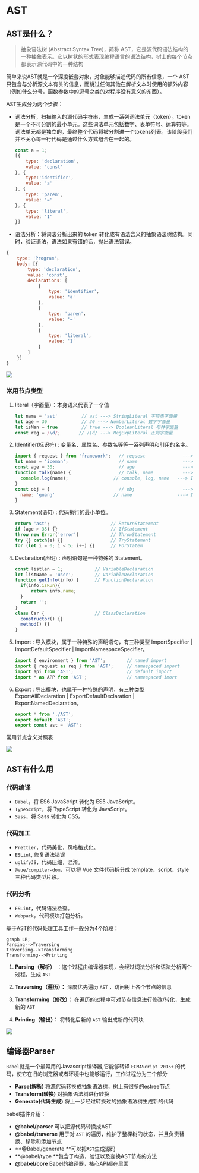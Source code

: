 # AST

## AST是什么？

> 抽象语法树 (Abstract Syntax Tree)，简称 AST，它是源代码语法结构的一种抽象表示。它以树状的形式表现编程语言的语法结构，树上的每个节点都表示源代码中的一种结构

简单来说AST就是一个深度嵌套对象，对象能够描述代码的所有信息，一个 AST 只包含与分析源文本有关的信息，而跳过任何其他在解析文本时使用的额外内容（例如什么分号，函数参数中的逗号之类的对程序没有意义的东西）。

AST生成分为两个步骤：

- 词法分析，扫描输入的源代码字符串，生成一系列词法单元（token）。token是一个不可分割的最小单元。这些词法单元包括数字、表单符号、运算符等。词法单元都是独立的，最终整个代码将被分割进一个tokens列表。该阶段我们并不关心每一行代码是通过什么方式组合在一起的。

  ```javascript
  const a = 1;
  [{
      type: 'declaration',
      value: 'const'
  }, {
      type:'identifier',
      value: 'a'
  }, {
      type: 'paren',
      value: '='
  }, {
      type: 'literal',
      value: '1'
  }]
  ```

- 语法分析：将词法分析出来的 token 转化成有语法含义的抽象语法树结构。同时，验证语法，语法如果有错的话，抛出语法错误。

```javascript
{
    type: 'Program'，
    body: [{
        type: 'declaration',
        value: 'const',
        declarations: [
            {
                type: 'identifier'，
                value: 'a'
            },
            {
                type: 'paren'，
                value: '='
            },
            {
                type: 'literal',
                value: '1'
            }
        ]
    }]
}
```

![](AST.assets/QQ截图20230428105343.png)

### 常用节点类型

1. literal（字面量）：本身语义代表了一个值

   ```javascript
   let name = 'ast'         // ast ---> StringLiteral 字符串字面量
   let age = 30             // 30 ---> NumberLiteral 数字字面量
   let isMan = true         // true ---> BooleanLiteral 布林字面量
   const reg = /\d/;       // /\d/ ---> RegExpLiteral 正则字面量
   ```

2. Identifier(标识符) : 变量名、属性名、参数名等等一系列声明和引用的名字。

   ```javascript
   import { request } from 'framework';   // request              ---> Identifier
   let name = 'iceman';                   // name                 ---> Identifier
   const age = 30;                        // age                  ---> Identifier
   function talk(name) {                  // talk, name           ---> Identifier
     console.log(name);                 // console, log, name   ---> Identifier
   }
   const obj = {                          // obj                  ---> Identifier
     name: 'guang'                      // name                 ---> Identifier
   }
   ```

3. Statement(语句) : 代码执行的最小单位。

   ```javascript
   return 'ast';                       // ReturnStatement
   if (age > 35) {}                    // IfStatement
   throw new Error('error')            // ThrowStatement
   try {} catch(e) {}                  // TryStatement
   for (let i = 0; i < 5; i++) {}      // ForStatem
   ```

4. Declaration(声明) : 声明语句是一种特殊的 Statement。

   ```javascript
   const listlen = 1;            // VariableDeclaration
   let listName = 'user';        // VariableDeclaration
   function getInfo(info) {      // FunctionDeclaration
     if(info.isRun){
         return info.name;
     }
     return '';
   }         
   class Car {                   // ClassDeclaration
     constructor() {}
     method() {}
   }
   ```

5. Import : 导入模块，属于一种特殊的声明语句，有三种类型 ImportSpecifier | ImportDefaultSpecifier | ImportNamespaceSpecifier。

   ```javascript
   import { environment } from 'AST';        // named import
   import { request as req } from 'AST';     // namespaced import
   import api from 'AST';                    // default import
   import * as APP from 'AST';               // namespaced imort
   ```

6. Export : 导出模块，也属于一种特殊的声明，有三种类型 ExportAllDeclaration | ExportDefaultDeclaration | ExportNamedDeclaration。

   ```javascript
   export * from './AST';
   export default 'AST';
   export const ast = 'AST';
   ```

常用节点含义对照表 

![](AST.assets/QQ截图20230428104905.png)

## 

## AST有什么用

### 代码编译

- `Babel`，将 ES6 JavaScript 转化为 ES5 JavaScript。
- `TypeScript`，将 TypeScript 转化为 JavaScript。
- `Sass`，将 Sass 转化为 CSS。

### 代码加工

- `Prettier`，代码美化，风格格式化。
- `ESLint`, 修复语法错误
- `uglifyJS`，代码压缩，混淆。
- `@vue/compiler-dom`，可以将 Vue 文件代码拆分成 template、script、style 三种代码类型片段。

### 代码分析

- `ESLint`，代码语法检查。
- `Webpack`，代码模块打包分析。

基于AST的代码处理工具工作一般分为4个阶段：

```mermaid
graph LR;
Parsing-->Traversing
Traversing-->Transforming
Transforming-->Printing
```



1. **Parsing（解析）** ：这个过程由编译器实现，会经过词法分析和语法分析两个过程，生成 `AST` 

2. **Traversing（遍历）：** 深度优先遍历 `AST` ，访问树上各个节点的信息

3. **Transforming（修改）：** 在遍历的过程中可对节点信息进行修改/转化，生成新的 `AST`

4. **Printing（输出）：** 将转化后新的 `AST` 输出成新的代码块

![](../../../文档/代码分析/images/QQ截图20230428142713.png)

## 编译器Parser

`Babel`就是一个最常用的Javascript编译器,它能够转译 `ECMAScript 2015+` 的代码，使它在旧的浏览器或者环境中也能够运行，工作过程分为三个部分

- **Parse(解析)** 将源代码转换成抽象语法树，树上有很多的estree节点
- **Transform(转换)** 对抽象语法树进行转换
- **Generate(代码生成)** 将上一步经过转换过的抽象语法树生成新的代码

babel插件介绍：

- **@babel/parser** 可以把源代码转换成AST
- **@babel/traverse** 用于对 `AST` 的遍历，维护了整棵树的状态，并且负责替换、移除和添加节点
- **@Babel/generate **可以把`AST`生成源码
- **@babel/type **包含了构造，验证以及变换AST节点的方法
- **@babel/core** Babel的编译器，核心API都在里面